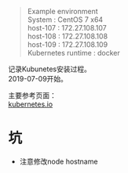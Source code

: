 > Example environment  
System : CentOS 7 x64  
host-107 : 172.27.108.107  
host-108 : 172.27.108.108  
host-109 : 172.27.108.109  
Kubernetes runtime : docker

记录Kubunetes安装过程。  
2019-07-09开始。


主要参考页面：  
[kubernetes.io](https://kubernetes.io/zh/docs/)


# 坑

* 注意修改node hostname